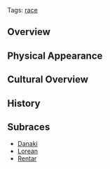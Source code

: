 Tags: [race](Races)

## Overview



## Physical Appearance



## Cultural Overview



## History



## Subraces

- [Danaki](Danaki)
- [Lorean](Lorean)
- [Rentar](Rentar)
